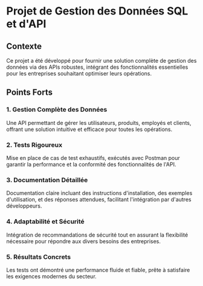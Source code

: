 # Projet de Gestion des Données SQL et d'API

## Contexte

Ce projet a été développé pour fournir une solution complète de gestion des données via des APIs robustes, intégrant des fonctionnalités essentielles pour les entreprises souhaitant optimiser leurs opérations.

## Points Forts

### 1. Gestion Complète des Données
Une API permettant de gérer les utilisateurs, produits, employés et clients, offrant une solution intuitive et efficace pour toutes les opérations.

### 2. Tests Rigoureux
Mise en place de cas de test exhaustifs, exécutés avec Postman pour garantir la performance et la conformité des fonctionnalités de l'API.

### 3. Documentation Détaillée
Documentation claire incluant des instructions d'installation, des exemples d'utilisation, et des réponses attendues, facilitant l'intégration par d'autres développeurs.

### 4. Adaptabilité et Sécurité
Intégration de recommandations de sécurité tout en assurant la flexibilité nécessaire pour répondre aux divers besoins des entreprises.

### 5. Résultats Concrets
Les tests ont démontré une performance fluide et fiable, prête à satisfaire les exigences modernes du secteur.
